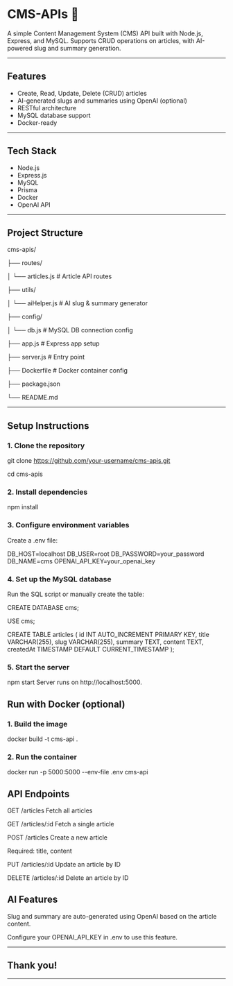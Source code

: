 # CMS-APIs 📰

A simple Content Management System (CMS) API built with Node.js, Express, and MySQL. Supports CRUD operations on articles, with AI-powered slug and summary generation.

---

## Features

- Create, Read, Update, Delete (CRUD) articles
- AI-generated slugs and summaries using OpenAI (optional)
- RESTful architecture
- MySQL database support
- Docker-ready

---

## Tech Stack

- Node.js
- Express.js
- MySQL
- Prisma 
- Docker 
- OpenAI API

---

## Project Structure

cms-apis/

├── routes/

│ └── articles.js # Article API routes

├── utils/

│ └── aiHelper.js # AI slug & summary generator

├── config/

│ └── db.js # MySQL DB connection config

├── app.js # Express app setup

├── server.js # Entry point

├── Dockerfile # Docker container config

├── package.json

└── README.md

---

## Setup Instructions

### 1. Clone the repository
git clone https://github.com/your-username/cms-apis.git

cd cms-apis

### 2. Install dependencies
npm install

### 3. Configure environment variables
Create a .env file:

DB_HOST=localhost
DB_USER=root
DB_PASSWORD=your_password
DB_NAME=cms
OPENAI_API_KEY=your_openai_key 

### 4. Set up the MySQL database
Run the SQL script or manually create the table:

CREATE DATABASE cms;

USE cms;

CREATE TABLE articles (
  id INT AUTO_INCREMENT PRIMARY KEY,
  title VARCHAR(255),
  slug VARCHAR(255),
  summary TEXT,
  content TEXT,
  createdAt TIMESTAMP DEFAULT CURRENT_TIMESTAMP
);


### 5. Start the server

npm start
Server runs on http://localhost:5000.

## Run with Docker (optional)
### 1. Build the image

docker build -t cms-api .

### 2. Run the container

docker run -p 5000:5000 --env-file .env cms-api


## API Endpoints
GET /articles
Fetch all articles

GET /articles/:id
Fetch a single article

POST /articles
Create a new article

Required: title, content

PUT /articles/:id
Update an article by ID

DELETE /articles/:id
Delete an article by ID

## AI Features
Slug and summary are auto-generated using OpenAI based on the article content.

Configure your OPENAI_API_KEY in .env to use this feature.


---
## Thank you!
---
